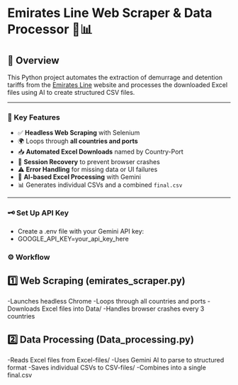 # Emirates Line Web Scraper & Data Processor 🚢📊

## 📌 Overview

This Python project automates the extraction of demurrage and detention tariffs from the [Emirates Line](https://www.emiratesline.com) website and processes the downloaded Excel files using AI to create structured CSV files.

---

### 🧠 Key Features

- ✅ **Headless Web Scraping** with Selenium
- 🌍 Loops through **all countries and ports**
- 📥 **Automated Excel Downloads** named by Country-Port
- 🔁 **Session Recovery** to prevent browser crashes
- ⚠️ **Error Handling** for missing data or UI failures
- 🤖 **AI-based Excel Processing** with Gemini
- 📊 Generates individual CSVs and a combined `final.csv`

---

### 🗝️ Set Up API Key

- Create a .env file with your Gemini API key:
- GOOGLE_API_KEY=your_api_key_here

### ⚙️ Workflow
## 1️⃣ Web Scraping (emirates_scraper.py)
-Launches headless Chrome
-Loops through all countries and ports
-Downloads Excel files into Data/
-Handles browser crashes every 3 countries

## 2️⃣ Data Processing (Data_processing.py)
-Reads Excel files from Excel-files/
-Uses Gemini AI to parse to structured format
-Saves individual CSVs to CSV-files/
-Combines into a single final.csv


